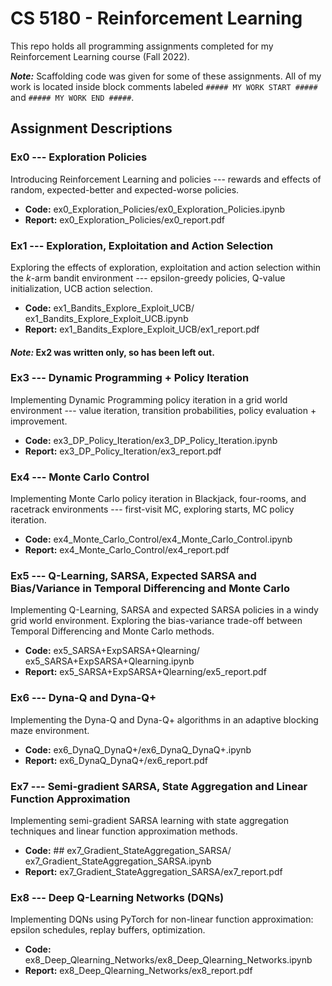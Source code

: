 # CS 5180 - Reinforcement Learning
This repo holds all programming assignments completed for my Reinforcement Learning course (Fall 2022).

***Note:*** Scaffolding code was given for some of these assignments. All of my work is located inside block comments labeled `##### MY WORK START #####` and `##### MY WORK END #####`.
## Assignment Descriptions

### Ex0 --- Exploration Policies
Introducing Reinforcement Learning and policies --- rewards and effects of random, expected-better and expected-worse policies.
- **Code:** ex0_Exploration_Policies/ex0_Exploration_Policies.ipynb
- **Report:** ex0_Exploration_Policies/ex0_report.pdf

### Ex1 --- Exploration, Exploitation and Action Selection
Exploring the effects of exploration, exploitation and action selection within the *k*-arm bandit environment --- epsilon-greedy policies, Q-value initialization, UCB action selection.
- **Code:** ex1_Bandits_Explore_Exploit_UCB/
ex1_Bandits_Explore_Exploit_UCB.ipynb
- **Report:** ex1_Bandits_Explore_Exploit_UCB/ex1_report.pdf

#### ***Note:*** Ex2 was written only, so has been left out.

### Ex3 --- Dynamic Programming + Policy Iteration
Implementing Dynamic Programming policy iteration in a grid world environment --- value iteration, transition probabilities, policy evaluation + improvement.
- **Code:** ex3_DP_Policy_Iteration/ex3_DP_Policy_Iteration.ipynb
- **Report:** ex3_DP_Policy_Iteration/ex3_report.pdf

### Ex4 --- Monte Carlo Control
Implementing Monte Carlo policy iteration in Blackjack, four-rooms, and racetrack environments --- first-visit MC, exploring starts, MC policy iteration.
- **Code:** ex4_Monte_Carlo_Control/ex4_Monte_Carlo_Control.ipynb
- **Report:** ex4_Monte_Carlo_Control/ex4_report.pdf

### Ex5 --- Q-Learning, SARSA, Expected SARSA and Bias/Variance in Temporal Differencing and Monte Carlo
Implementing Q-Learning, SARSA and expected SARSA policies in a windy grid world environment. Exploring the bias-variance trade-off between Temporal Differencing and Monte Carlo methods.
- **Code:** ex5_SARSA+ExpSARSA+Qlearning/
ex5_SARSA+ExpSARSA+Qlearning.ipynb
- **Report:** ex5_SARSA+ExpSARSA+Qlearning/ex5_report.pdf

### Ex6 --- Dyna-Q and Dyna-Q+
Implementing the Dyna-Q and Dyna-Q+ algorithms in an adaptive blocking maze environment.
- **Code:** ex6_DynaQ_DynaQ+/ex6_DynaQ_DynaQ+.ipynb
- **Report:** ex6_DynaQ_DynaQ+/ex6_report.pdf

### Ex7 --- Semi-gradient SARSA, State Aggregation and Linear Function Approximation
Implementing semi-gradient SARSA learning with state aggregation techniques and linear function approximation methods.
- **Code:** ## ex7_Gradient_StateAggregation_SARSA/
ex7_Gradient_StateAggregation_SARSA.ipynb
- **Report:** ex7_Gradient_StateAggregation_SARSA/ex7_report.pdf

### Ex8 --- Deep Q-Learning Networks (DQNs)
Implementing DQNs using PyTorch for non-linear function approximation: epsilon schedules, replay buffers, optimization.
- **Code:** ex8_Deep_Qlearning_Networks/ex8_Deep_Qlearning_Networks.ipynb
- **Report:** ex8_Deep_Qlearning_Networks/ex8_report.pdf